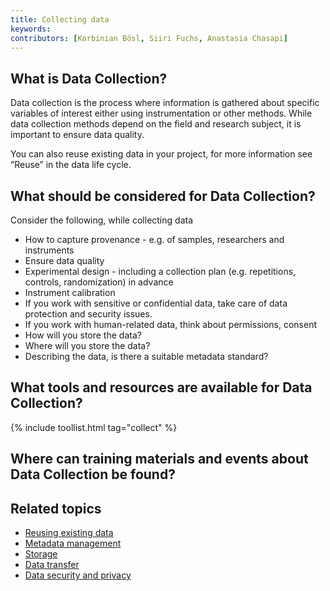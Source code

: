 ```yaml
---
title: Collecting data
keywords:
contributors: [Korbinian Bösl, Siiri Fuchs, Anastasia Chasapi]
---
```


## What is Data Collection?

Data collection is the process where information is gathered about specific variables of interest either using instrumentation or other methods. While data collection methods depend on the field and research subject, it is important to ensure data quality.

You can also reuse existing data in your project, for more information see “Reuse” in the data life cycle.

<!-- ## Why is Data Collection important?
missing content -->

## What should be considered for Data Collection?

Consider the following, while collecting data

* How to capture provenance - e.g. of samples, researchers and instruments
* Ensure data quality
* Experimental design - including a collection plan (e.g. repetitions, controls, randomization) in advance
* Instrument calibration
* If you work with sensitive or confidential data, take care of data protection and security issues.
* If you work with human-related data, think about permissions, consent
* How will you store the data?
* Where will you store the data?
* Describing the data, is there a suitable metadata standard?


## What tools and resources are available for Data Collection?
{% include toollist.html tag="collect" %}

## Where can training materials and events about Data Collection be found?
<!-- Link to Tess query -->

## Related topics
* [Reusing existing data](re-using)
* [Metadata management](metadata_management)
* [Storage](storage)
* [Data transfer](data_transfer)
* [Data security and privacy](security_and_privacy)

<!-- * Managing files and file naming
* Data quality


## External links -->
